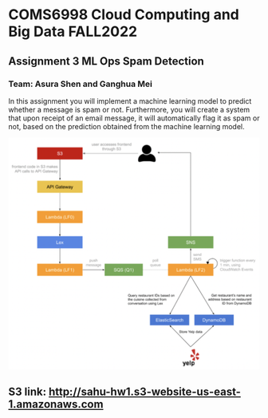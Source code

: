 # COMS6998 Cloud Computing and Big Data FALL2022
## Assignment 3 ML Ops Spam Detection
### Team: Asura Shen and Ganghua Mei

In this assignment you will implement a machine learning model to predict whether a
message is spam or not. Furthermore, you will create a system that upon receipt of an
email message, it will automatically flag it as spam or not, based on the prediction
obtained from the machine learning model.



![plot](https://github.com/gm3044/Dining-Concierge-Assistant/blob/main/high_level_archiecture_diagram.png)


## S3 link: http://sahu-hw1.s3-website-us-east-1.amazonaws.com
